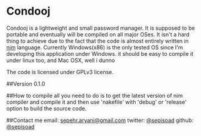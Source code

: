 # Condooj

Condooj is a lightweight and small password manager. It is supposed to be portable and eventually will be compiled on all major OSes. It isn't a hard thing to achieve due to the fact that the code is almost entirely written in [nim](http://nim-lang.org/) language. Currently Windows(x86) is the only tested OS since I'm developing this application under Windows. it should be easy to compile it under linux too, and Mac OSX, well i dunno

The code is licensed under GPLv3 license.

##Version
0.1.0

##How to compile
all you need to do is to get the latest version of nim compiler and compile it and then use 'nakefile' with 'debug' or 'release' option to build the source code.

##Contact me
email: [sepehr.aryani@gmail.com](sepehr.aryani@gmail.com)
twitter: [@sepisoad](https://twitter.com/sepisoad)
github: [@sepisoad](https://github.com/sepisoad)
